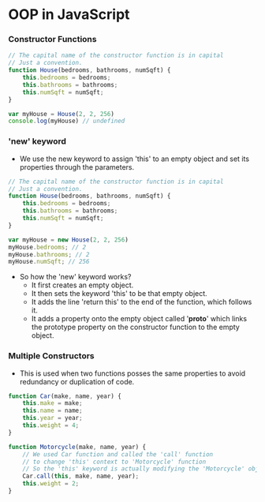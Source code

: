 # OOP in JavaScript

### Constructor Functions

```javascript
// The capital name of the constructor function is in capital
// Just a convention.
function House(bedrooms, bathrooms, numSqft) {
	this.bedrooms = bedrooms;
	this.bathrooms = bathrooms;
	this.numSqft = numSqft;
}

var myHouse = House(2, 2, 256)
console.log(myHouse) // undefined
```

### 'new' keyword
- We use the new keyword to assign 'this' to an empty object
and set its properties through the parameters.
```javascript
// The capital name of the constructor function is in capital
// Just a convention.
function House(bedrooms, bathrooms, numSqft) {
	this.bedrooms = bedrooms;
	this.bathrooms = bathrooms;
	this.numSqft = numSqft;
}

var myHouse = new House(2, 2, 256)
myHouse.bedrooms; // 2
myHouse.bathrooms; // 2
myHouse.numSqft; // 256
```
- So how the 'new' keyword works?
	- It first creates an empty object.
	- It then sets the keyword 'this' to be that empty object.
	- It adds the line 'return this' to the end of the function,
	which follows it.
	- It adds a property onto the empty object called '__proto__'
	which links the prototype property on the constructor function
	to the empty object.

### Multiple Constructors
- This is used when two functions posses the same properties 
to avoid redundancy or duplication of code.

```javascript
function Car(make, name, year) {
	this.make = make;
	this.name = name;
	this.year = year;
	this.weight = 4;
}

function Motorcycle(make, name, year) {
	// We used Car function and called the 'call' function
	// to change 'this' context to 'Motorcycle' function
	// So the 'this' keyword is actually modifying the 'Motorcycle' object.
	Car.call(this, make, name, year); 
	this.weight = 2;
}
```